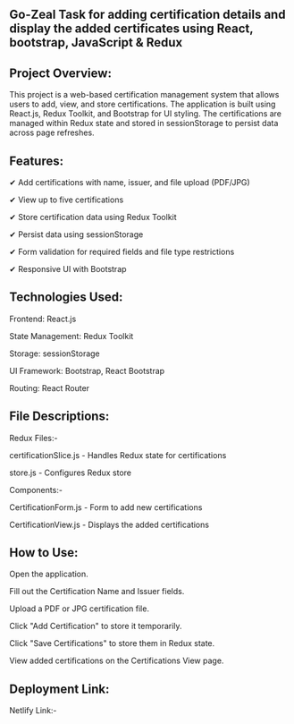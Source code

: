 ## Go-Zeal Task for adding certification details and display the added certificates using React, bootstrap, JavaScript & Redux

## Project Overview:

This project is a web-based certification management system that allows users to add, view, and store certifications. The application is built using React.js, Redux Toolkit, and Bootstrap for UI styling. The certifications are managed within Redux state and stored in sessionStorage to persist data across page refreshes.

## Features:

✔ Add certifications with name, issuer, and file upload (PDF/JPG)

✔ View up to five certifications

✔ Store certification data using Redux Toolkit

✔ Persist data using sessionStorage

✔ Form validation for required fields and file type restrictions

✔ Responsive UI with Bootstrap


## Technologies Used:

Frontend: React.js

State Management: Redux Toolkit

Storage: sessionStorage

UI Framework: Bootstrap, React Bootstrap

Routing: React Router


## File Descriptions:

Redux Files:-

certificationSlice.js - Handles Redux state for certifications

store.js - Configures Redux store

Components:-

CertificationForm.js - Form to add new certifications

CertificationView.js - Displays the added certifications


## How to Use:

Open the application.

Fill out the Certification Name and Issuer fields.

Upload a PDF or JPG certification file.

Click "Add Certification" to store it temporarily.

Click "Save Certifications" to store them in Redux state.

View added certifications on the Certifications View page.

## Deployment Link:

Netlify Link:- 
